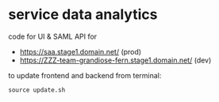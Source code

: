 # service data analytics

code for UI & SAML API for

- https://saa.stage1.domain.net/ (prod)
- https://ZZZ-team-grandiose-fern.stage1.domain.net/ (dev)

to update frontend and backend from terminal:

```
source update.sh
```
